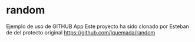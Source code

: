 # random
Ejemplo de uso de GITHUB App
Este proyecto ha sido clonado por Esteban de del protecto original https://github.com/jquemada/random 